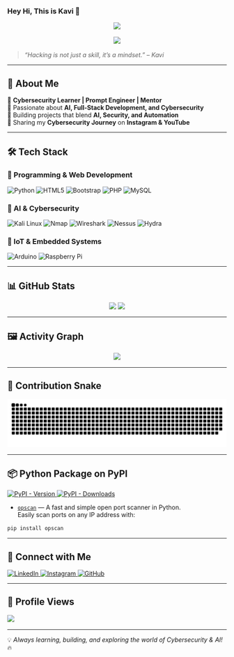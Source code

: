 ### Hey Hi, This is Kavi 👋

<p align="center">
  <img src="https://media.giphy.com/media/v1.Y2lkPTc5MGI3NjExNG9keXRzbDd6NDRmNGI1dHhyZm93djQxcDJzMWNqbmM4d2Q1cjhlYiZlcD12MV9naWZzX3NlYXJjaCZjdD1n/RDZo7znAdn2u7sAcWH/giphy.gif" width="400" />
</p>

<p align="center">
  <img src="https://readme-typing-svg.demolab.com?font=Fira+Code&duration=3000&pause=1000&color=00F79A&center=true&vCenter=true&width=435&lines=Keep+Building;Keep+Breaking+and+Learning;Cybersecurity+is+My+Playground" />
</p>

> *“Hacking is not just a skill, it’s a mindset.” – Kavi*

---

## 🧠 About Me
 🔹 **Cybersecurity Learner | Prompt Engineer | Mentor**  
 🔹 Passionate about **AI, Full-Stack Development, and Cybersecurity**  
 🔹 Building projects that blend **AI, Security, and Automation**  
 🔹 Sharing my **Cybersecurity Journey** on **Instagram & YouTube**

---

## 🛠️ Tech Stack

### 🔹 Programming & Web Development
<p align="left">
  <img src="https://img.icons8.com/fluency/48/python.png" title="Python"/>
  <img src="https://img.icons8.com/color/48/html-5--v1.png" title="HTML5"/>
  <img src="https://img.icons8.com/color/48/bootstrap--v2.png" title="Bootstrap"/>
  <img src="https://img.icons8.com/external-flaticons-lineal-color-flat-icons/64/external-php-web-development-flaticons-lineal-color-flat-icons-2.png" title="PHP"/>
  <img src="https://img.icons8.com/color/48/mysql-logo.png" title="MySQL"/>
  
</p>

### 🔹 AI & Cybersecurity
<p align="left">
  <img src="https://img.icons8.com/plasticine/100/kali-linux.png" title="Kali Linux"/>
  <img src="https://img.icons8.com/color/48/nmap.png" title="Nmap"/>
  <img src="https://img.icons8.com/nolan/64/wireshark--v1.png" title="Wireshark"/>
  <img src="https://img.icons8.com/nolan/64/cyber-security.png" title="Nessus"/>
  <img src="https://img.icons8.com/external-flaticons-flat-flat-icons/64/external-hydra-ancient-greek-mythology-monsters-and-creatures-flaticons-flat-flat-icons.png" title="Hydra"/>
</p>

### 🔹 IoT & Embedded Systems
<p align="left">
  <img src="https://img.icons8.com/fluency/48/arduino.png" title="Arduino"/>
  <img src="https://img.icons8.com/color/48/raspberry-pi.png" title="Raspberry Pi"/>
</p>

---

## 📊 GitHub Stats
<p align="center">
  <img src="https://github-readme-stats.vercel.app/api?username=mr-bala-kavi&show_icons=true&theme=tokyonight&hide_border=true" />
  <img src="https://github-readme-stats.vercel.app/api/top-langs/?username=mr-bala-kavi&layout=compact&theme=tokyonight&hide_border=true" />
</p>

---

<!--## 🔥 GitHub Streak
<p align="center">
  <img src="https://github-readme-streak-stats.herokuapp.com?user=mr-bala-kavi&theme=tokyonight&hide_border=true" />
</p>-->

## 🖼️ Activity Graph
<p align="center">
  <img src="https://github-readme-activity-graph.vercel.app/graph?username=mr-bala-kavi&bg_color=050505&color=43e137&line=26d929&point=05acff&area=true&hide_border=true" />
</p>

---

## 🐍 Contribution Snake
<p align="center">
  <img src="https://raw.githubusercontent.com/platane/snk/output/github-contribution-grid-snake.svg" />
</p>

---

## 📦 Python Package on PyPI
<p align="left">
  <a href="https://pypi.org/project/opscan/">
    <img src="https://img.shields.io/pypi/v/opscan?color=brightgreen&label=opscan&logo=pypi&logoColor=white" alt="PyPI - Version">
  </a>
  <a href="https://pypi.org/project/opscan/">
    <img src="https://img.shields.io/pypi/dm/opscan?color=blue&label=Downloads" alt="PyPI - Downloads">
  </a>
</p>

- [`opscan`](https://pypi.org/project/opscan/) — A fast and simple open port scanner in Python.  
Easily scan ports on any IP address with:

```bash
pip install opscan
```

---

## 📢 Connect with Me
<p align="left">
  <a href="https://www.linkedin.com/in/balakavi">
    <img src="https://img.icons8.com/color/48/linkedin.png" title="LinkedIn" height="40"/>
  </a>
  <a href="https://www.instagram.com/kavi.s_network/">
    <img src="https://img.icons8.com/3d-fluency/94/instagram-logo.png" title="Instagram" height="40"/>
  </a>
  <a href="https://github.com/mr-bala-kavi">
    <img src="https://img.icons8.com/3d-fluency/94/github-logo.png" title="GitHub" height="40"/>
  </a>
</p>

---

## 👀 Profile Views
<p align="left">
  <img src="https://komarev.com/ghpvc/?username=mr-bala-kavi&color=0e75b6&style=flat-square" />
</p>

---

💡 *Always learning, building, and exploring the world of Cybersecurity & AI!* 🔥
